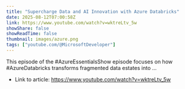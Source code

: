 ```yaml
---
title: "Supercharge Data and AI Innovation with Azure Databricks"
date: 2025-08-12T07:00:58Z
link: https://www.youtube.com/watch?v=wktreLtv_5w
showShare: false
showReadTime: false
thumbnail: images/azure.png
tags: ["youtube.com/@MicrosoftDeveloper"]
---
```

This episode of the #AzureEssentialsShow episode focuses on how #AzureDatabricks transforms fragmented data estates into ...

- Link to article: https://www.youtube.com/watch?v=wktreLtv_5w